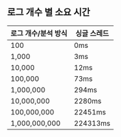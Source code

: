 ## 로그 개수 별 소요 시간

| 로그 개수/분석 방식 |	싱글 스레드 |
| --------------- | --------- |
 100 |	0ms
1,000	| 3ms
10,000 | 12ms
100,000 |	73ms
1,000,000 |	294ms
10,000,000 | 2280ms
100,000,000 |	22451ms
1,000,000,000 |	224313ms
